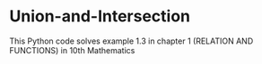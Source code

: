 # Union-and-Intersection
This Python code solves example 1.3 in chapter 1 (RELATION AND FUNCTIONS) in 10th Mathematics
